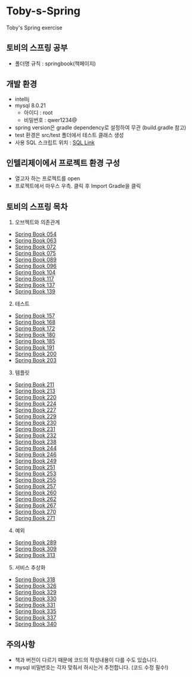 # Toby-s-Spring
Toby's Spring exercise

## 토비의 스프링 공부

- 폴더명 규칙 : springbook(책페이지)

## 개발 환경

- intellij
- mysql 8.0.21
  - 아이디 : root
  - 비밀번호 : qwer1234@
- spring version은 gradle dependency로 설정하여 무관 (build.gradle 참고)
- test 환경은 src/test 폴더에서 테스트 클래스 생성
- 사용 SQL 스크립트 위치 : [SQL Link](https://github.com/algo2000/Toby-s-Spring/tree/master/SQL_Script)

## 인텔리제이에서 프로젝트 환경 구성
 - 열고자 하는 프로젝트를 open
 - 프로젝트에서 마우스 우측. 클릭 후 Import Gradle을 클릭

## 토비의 스프링 목차
1. 오브젝트와 의존관계
- [Spring Book 054](https://github.com/algo2000/Toby-s-Spring/tree/master/springbook054)
- [Spring Book 063](https://github.com/algo2000/Toby-s-Spring/tree/master/springbook063)
- [Spring Book 072](https://github.com/algo2000/Toby-s-Spring/tree/master/springbook072)
- [Spring Book 075](https://github.com/algo2000/Toby-s-Spring/tree/master/springbook075)
- [Spring Book 089](https://github.com/algo2000/Toby-s-Spring/tree/master/springbook089)
- [Spring Book 096](https://github.com/algo2000/Toby-s-Spring/tree/master/springbook096)
- [Spring Book 104](https://github.com/algo2000/Toby-s-Spring/tree/master/springbook104)
- [Spring Book 117](https://github.com/algo2000/Toby-s-Spring/tree/master/springbook117)
- [Spring Book 137](https://github.com/algo2000/Toby-s-Spring/tree/master/springbook137)
- [Spring Book 139](https://github.com/algo2000/Toby-s-Spring/tree/master/springbook139)
2. 테스트
- [Spring Book 157](https://github.com/algo2000/Toby-s-Spring/tree/master/springbook157)
- [Spring Book 168](https://github.com/algo2000/Toby-s-Spring/tree/master/springbook168)
- [Spring Book 172](https://github.com/algo2000/Toby-s-Spring/tree/master/springbook172)
- [Spring Book 180](https://github.com/algo2000/Toby-s-Spring/tree/master/springbook180)
- [Spring Book 185](https://github.com/algo2000/Toby-s-Spring/tree/master/springbook185)
- [Spring Book 191](https://github.com/algo2000/Toby-s-Spring/tree/master/springbook191)
- [Spring Book 200](https://github.com/algo2000/Toby-s-Spring/tree/master/springbook200)
- [Spring Book 203](https://github.com/algo2000/Toby-s-Spring/tree/master/springbook203)
3. 템플릿
- [Spring Book 211](https://github.com/algo2000/Toby-s-Spring/tree/master/springbook211)
- [Spring Book 213](https://github.com/algo2000/Toby-s-Spring/tree/master/springbook213)
- [Spring Book 220](https://github.com/algo2000/Toby-s-Spring/tree/master/springbook220)
- [Spring Book 224](https://github.com/algo2000/Toby-s-Spring/tree/master/springbook224)
- [Spring Book 227](https://github.com/algo2000/Toby-s-Spring/tree/master/springbook227)
- [Spring Book 229](https://github.com/algo2000/Toby-s-Spring/tree/master/springbook229)
- [Spring Book 230](https://github.com/algo2000/Toby-s-Spring/tree/master/springbook230)
- [Spring Book 231](https://github.com/algo2000/Toby-s-Spring/tree/master/springbook231)
- [Spring Book 232](https://github.com/algo2000/Toby-s-Spring/tree/master/springbook232)
- [Spring Book 238](https://github.com/algo2000/Toby-s-Spring/tree/master/springbook238)
- [Spring Book 244](https://github.com/algo2000/Toby-s-Spring/tree/master/springbook244)
- [Spring Book 246](https://github.com/algo2000/Toby-s-Spring/tree/master/springbook246)
- [Spring Book 249](https://github.com/algo2000/Toby-s-Spring/tree/master/springbook249)
- [Spring Book 251](https://github.com/algo2000/Toby-s-Spring/tree/master/springbook251)
- [Spring Book 253](https://github.com/algo2000/Toby-s-Spring/tree/master/springbook253)
- [Spring Book 255](https://github.com/algo2000/Toby-s-Spring/tree/master/springbook255)
- [Spring Book 257](https://github.com/algo2000/Toby-s-Spring/tree/master/springbook257)
- [Spring Book 260](https://github.com/algo2000/Toby-s-Spring/tree/master/springbook260)
- [Spring Book 262](https://github.com/algo2000/Toby-s-Spring/tree/master/springbook262)
- [Spring Book 267](https://github.com/algo2000/Toby-s-Spring/tree/master/springbook267)
- [Spring Book 270](https://github.com/algo2000/Toby-s-Spring/tree/master/springbook270)
- [Spring Book 271](https://github.com/algo2000/Toby-s-Spring/tree/master/springbook271)
4. 예외
- [Spring Book 289](https://github.com/algo2000/Toby-s-Spring/tree/master/springbook289)
- [Spring Book 309](https://github.com/algo2000/Toby-s-Spring/tree/master/springbook309)
- [Spring Book 313](https://github.com/algo2000/Toby-s-Spring/tree/master/springbook313)
5. 서비스 추상화
- [Spring Book 318](https://github.com/algo2000/Toby-s-Spring/tree/master/springbook318)
- [Spring Book 326](https://github.com/algo2000/Toby-s-Spring/tree/master/springbook326)
- [Spring Book 329](https://github.com/algo2000/Toby-s-Spring/tree/master/springbook329)
- [Spring Book 330](https://github.com/algo2000/Toby-s-Spring/tree/master/springbook330)
- [Spring Book 331](https://github.com/algo2000/Toby-s-Spring/tree/master/springbook331)
- [Spring Book 335](https://github.com/algo2000/Toby-s-Spring/tree/master/springbook335)
- [Spring Book 337](https://github.com/algo2000/Toby-s-Spring/tree/master/springbook337)
- [Spring Book 340](https://github.com/algo2000/Toby-s-Spring/tree/master/springbook340)

## 주의사항

- 책과 버전이 다르기 때문에 코드의 작성내용이 다를 수도 있습니다.
- mysql 비밀번호는 각자 맞춰서 하시는거 추천합니다. (코드 수정 필수!)
